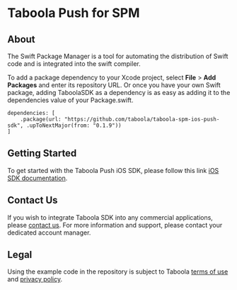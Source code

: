 # Taboola Push for SPM

## About

The Swift Package Manager is a tool for automating the distribution of Swift code and is integrated into the swift compiler.

To add a package dependency to your Xcode project, select **File** > **Add Packages** and enter its repository URL. Or once you have your own Swift package, adding TaboolaSDK as a dependency is as easy as adding it to the dependencies value of your Package.swift.

```
dependencies: [
    .package(url: "https://github.com/taboola/taboola-spm-ios-push-sdk", .upToNextMajor(from: "0.1.9"))
]
```

## Getting Started
To get started with the Taboola Push iOS SDK, please follow this link [iOS SDK documentation](TBD).

## Contact Us
If you wish to integrate Taboola SDK into any commercial applications, please [contact us](https://www.taboola.com/contact).
For more information and support, please contact your dedicated account manager.

## Legal
Using the example code in the repository is subject to Taboola [terms of use](https://www.taboola.com/terms-of-use) and [privacy policy](https://www.taboola.com/privacy-policy).
